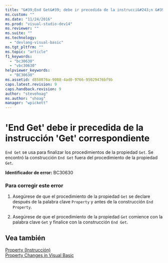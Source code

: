 ```yaml
---
title: "&#39;End Get&#39; debe ir precedida de la instrucci&#243;n &#39;Get&#39; correspondiente | Microsoft Docs"
ms.custom: ""
ms.date: "11/24/2016"
ms.prod: "visual-studio-dev14"
ms.reviewer: ""
ms.suite: ""
ms.technology: 
  - "devlang-visual-basic"
ms.tgt_pltfrm: ""
ms.topic: "article"
f1_keywords: 
  - "bc30630"
  - "vbc30630"
helpviewer_keywords: 
  - "BC30630"
ms.assetid: d858076a-9088-4ad0-9766-95029476bf9b
caps.latest.revision: 9
caps.handback.revision: 9
author: "stevehoag"
ms.author: "shoag"
manager: "wpickett"
---
```

# &#39;End Get&#39; debe ir precedida de la instrucci&#243;n &#39;Get&#39; correspondiente
`End Get` se usa para finalizar los procedimientos de la propiedad `Get`. Se encontró la construcción `End Get` fuera del procedimiento de la propiedad `Get`.  
  
 **Identificador de error:** BC30630  
  
### Para corregir este error  
  
1.  Asegúrese de que el procedimiento de la propiedad `Get` se declare después de la palabra clave `Property` y antes de la construcción `End Property`.  
  
2.  Asegúrese de que el procedimiento de la propiedad `Get` comience con la palabra clave `Get` y finalice con la construcción `End Get`.  
  
## Vea también  
 [Property \(Instrucción\)](../Topic/Property%20Statement.md)   
 [Property Changes in Visual Basic](http://msdn.microsoft.com/es-es/1c138efa-9bc2-44d7-80a0-f3a7c2510264)